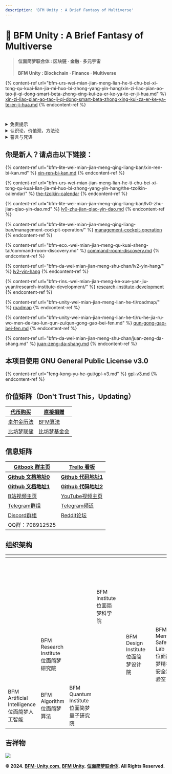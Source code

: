 ```yaml
---
description: 'BF​M Unity : A Brief Fantasy of Multiverse'
---
```


# 🌟 BF​M Unity : A Brief Fantasy of Multiverse

> #### 位面简**梦联合体 : 区块链 · 金融 · 多元宇宙**
>
> **BF​M Unity : Blockchain · Finance · Multiverse**

{% content-ref url="bfm-urs-wei-mian-jian-meng-lian-he-ti-chu-bei-xi-tong-qu-kuai-lian-jia-mi-huo-bi-zhong-yang-yin-hang/xin-zi-liao-pian-ao-tao-ji-qi-dong-smart-beta-zhong-xing-kui-za-er-ke-ya-te-er-ji-hua.md" %}
[xin-zi-liao-pian-ao-tao-ji-qi-dong-smart-beta-zhong-xing-kui-za-er-ke-ya-te-er-ji-hua.md](bfm-urs-wei-mian-jian-meng-lian-he-ti-chu-bei-xi-tong-qu-kuai-lian-jia-mi-huo-bi-zhong-yang-yin-hang/xin-zi-liao-pian-ao-tao-ji-qi-dong-smart-beta-zhong-xing-kui-za-er-ke-ya-te-er-ji-hua.md)
{% endcontent-ref %}

<figure><img src=".gitbook/assets/奥陶纪@1x (1).png" alt=""><figcaption></figcaption></figure>

<figure><img src=".gitbook/assets/image (17).png" alt=""><figcaption></figcaption></figure>

<details>

<summary>免责提示</summary>

NOTE: **💀 This project is in beta. Use at your own risk.**

NOTE: **💀 Please** [Do Your Own Research (DYOR) - Binance Academy](https://academy.binance.com/zh/glossary/do-your-own-research)\\

1，本网站所载的资料并不构成投资的意见或建议。

2，在作出任何投资决策前，您应考虑自己的财务状况、投资目标及经验、风险承受能力，及理解相关区块链金融产品的性质和风险。

3，我们的分析和理论，仅供参考，若你相信并依照实行，所面临的风险，须自行承担。

4，我们的分析和方案，仅供参考，若您因此进行投资行为，所面临的损失，须自行承担。

5，我们不对因分析结果，方案模拟，未来预测的变化和准确性做任何投资担保。

6，不要相信此网站上所描述的任何信息，阅读本网站上的一切内容，都需要保持批判性思维。

7，本网站会定期更新，就像有机体进行新陈代谢那样，请像对待一只有毒的章鱼猫一样对待此网站。

8，本网站唯一的去中心化就是，你可以复制并重新修改本网站，其他暂时都是中心化的。

</details>

<details>

<summary>认识论，价值观，方法论</summary>

#### 《公有区块链核心认识论》

宏观：公理 发展

微观：共识 改革

#### 《公有区块链核心价值观》

系统：自强 自主 文化 平衡

关联：保障 协同 公理 律法

单元：兼爱 底线 信用 超真

#### 《公有区块链核心方法论》

要素：物质 能量 信息 价值 概率 时间

对象：单元 影响 关联 符号 可能 速度

支柱：基础 调控 系统 交换 机会 效率

维度：结构 安全 扩展 收益 风险 阶段

表相：类别 层次 策略 模式 成就 周期

能力：探究 执行 洞察 服务 智慧 超越

</details>

<details>

<summary>誓言与咒语</summary>

#### 《密特拉斯玛誓言——死灵法师誓言》

我们是万古升华亡灵的载体，

我们将衰败腐烂固定入符号，

我们以凋零死亡为享乐对象，

我们依据未竟执念召唤死者，

我们顺从于无形之手的力量，

我们服务于系统生死的平衡，

我们永堕无尽深渊星海之梦，

我们直面历史无尽嵌套螺旋。

#### 《洼阿鲁埃古拉誓言——巫医誓言》

万灵给予我无上力量，

杀不死我会让我更强，

我尊重每个微小生命，

恐龙霸主终将会灭绝，

永生者终会化为灰烬，

永恒长眠的并非亡者。

#### 《真理之门誓言——炼金术师誓言》

我会尽我所能遵守等价交换的原则，

我尽量为真理和人类而献祭非人类，

我尽量去与界外的魔鬼和神灵赌博，

我会尽我所能理解爱恨无知的本质，

我会尽我所能将魔法反演成周期表，

我会尽我所能穿越轮回并保护愚者。

在穿越真理之门后——

我会回归现实世界，

我将带回门之钥匙，

我将留下门后断章，

我将锁住无限星海。

《魁札尔科亚特尔誓言——祭司誓言》

如无必要不要献祭血肉&#x20;

如无必要不要打破结构&#x20;

如无必要不要迁移核心&#x20;

如无必要不要查典改命&#x20;

尽量欺骗神灵不要盲信&#x20;

导混沌欲望入嵌旋结构&#x20;

可以自编信仰不接外教&#x20;

公开非共识必导向死亡&#x20;

基于嵌旋制造更大嵌旋&#x20;

和平渐进有序重构系统

#### 《吟唱》

衔尾蛇，阿难陀舍沙，三环，裂环，幻妖，蛇杖，小丑，彩衣吹笛手，圣树，圣环，鼠王，密特拉斯玛，洼阿鲁埃古拉，真理之门，门之钥，门后断章，炼金术法阵，42=101010，三字真言，梅塔特隆立方体，六芒星，五芒星，十字架，连环和连结，各种结界，各种符文，闪米特文字，希腊字母，罗马数字，十二星座，如尼石文字，麦田怪圈，各种法环，各种法阵，无上意志，外神，地外文明，超越存在，无尽星海，嵌套螺旋。

乌鸦要吃老鼠，焓要吃熵，熵死，湮灭。

</details>

## 你是新人？请点击以下链接：

{% content-ref url="bfm-lite-wei-mian-jian-meng-qing-liang-ban/xin-ren-bi-kan.md" %}
[xin-ren-bi-kan.md](bfm-lite-wei-mian-jian-meng-qing-liang-ban/xin-ren-bi-kan.md)
{% endcontent-ref %}

{% content-ref url="bfm-urs-wei-mian-jian-meng-lian-he-ti-chu-bei-xi-tong-qu-kuai-lian-jia-mi-huo-bi-zhong-yang-yin-hang/the-tzolkin-calendar/" %}
[the-tzolkin-calendar](bfm-urs-wei-mian-jian-meng-lian-he-ti-chu-bei-xi-tong-qu-kuai-lian-jia-mi-huo-bi-zhong-yang-yin-hang/the-tzolkin-calendar/)
{% endcontent-ref %}

{% content-ref url="bfm-lite-wei-mian-jian-meng-qing-liang-ban/lv0-zhu-jian-qiao-yin-dao.md" %}
[lv0-zhu-jian-qiao-yin-dao.md](bfm-lite-wei-mian-jian-meng-qing-liang-ban/lv0-zhu-jian-qiao-yin-dao.md)
{% endcontent-ref %}

{% content-ref url="bfm-lite-wei-mian-jian-meng-qing-liang-ban/management-cockpit-operation/" %}
[management-cockpit-operation](bfm-lite-wei-mian-jian-meng-qing-liang-ban/management-cockpit-operation/)
{% endcontent-ref %}

{% content-ref url="bfm-eco.-wei-mian-jian-meng-qu-kuai-sheng-tai/command-room-discovery.md" %}
[command-room-discovery.md](bfm-eco.-wei-mian-jian-meng-qu-kuai-sheng-tai/command-room-discovery.md)
{% endcontent-ref %}

{% content-ref url="bfm-da-wei-mian-jian-meng-shu-chan/lv2-yin-hang/" %}
[lv2-yin-hang](bfm-da-wei-mian-jian-meng-shu-chan/lv2-yin-hang/)
{% endcontent-ref %}

{% content-ref url="bfm-rins.-wei-mian-jian-meng-ke-xue-yan-jiu-yuan/research-institute-development/" %}
[research-institute-development](bfm-rins.-wei-mian-jian-meng-ke-xue-yan-jiu-yuan/research-institute-development/)
{% endcontent-ref %}

{% content-ref url="bfm-unity-wei-mian-jian-meng-lian-he-ti/roadmap/" %}
[roadmap](bfm-unity-wei-mian-jian-meng-lian-he-ti/roadmap/)
{% endcontent-ref %}

{% content-ref url="bfm-unity-wei-mian-jian-meng-lian-he-ti/ru-he-jia-ru-wo-men-de-tao-lun-qun-zu/qun-gong-gao-bei-fen.md" %}
[qun-gong-gao-bei-fen.md](bfm-unity-wei-mian-jian-meng-lian-he-ti/ru-he-jia-ru-wo-men-de-tao-lun-qun-zu/qun-gong-gao-bei-fen.md)
{% endcontent-ref %}

{% content-ref url="bfm-da-wei-mian-jian-meng-shu-chan/juan-zeng-da-shang.md" %}
[juan-zeng-da-shang.md](bfm-da-wei-mian-jian-meng-shu-chan/juan-zeng-da-shang.md)
{% endcontent-ref %}

## 本项目使用 GNU General Public License v3.0

{% content-ref url="feng-kong-yu-he-gui/gpl-v3.md" %}
[gpl-v3.md](feng-kong-yu-he-gui/gpl-v3.md)
{% endcontent-ref %}

## 价值矩阵（Don't Trust This，Updating）

| [代币购买](https://www.bfm-unity.com/bfm-da-bi-fang-meng-shu-chan/juan-zeng-da-shang)                    | [直接捐赠](https://www.bfm-unity.com/bfm-da-bi-fang-meng-shu-chan/juan-zeng-da-shang)                        |
| ---------------------------------------------------------------------------------------------------- | -------------------------------------------------------------------------------------------------------- |
| [卓尔金历法](https://www.bfm-unity.com/bfm-da-bi-fang-meng-shu-chan/zi-chan-pei-zhi/the-tzolkin-calendar) | [BFM算法](https://www.bfm-unity.com/bfm-dins.-bi-fang-meng-gong-cheng-she-ji-yuan/ruan-jian-bfm-on-python) |
| [比坊梦联储](https://www.bfm-unity.com/bfmurs/bi-fang-meng-lian-he-ti-chu-bei-xi-tong)                    | [比坊梦基金会](https://www.bfm-unity.com/bfmurs/untitled-1)                                                    |

## 信息矩阵

| [Gitbook 群主页](https://www.bfm-unity.com/)                      | [Trello 看板](https://trello.com/b/z4aDgNAL/todolist)                     |
| -------------------------------------------------------------- | ----------------------------------------------------------------------- |
| [**Github 文档地址0**](https://github.com/guhhhhaa/bfm-gitbook-v1) | [**Github 代码地址1**](https://github.com/guhhhhaa/bfm-group-file)          |
| [**Github 文档地址1**](https://github.com/guhhhhaa/bfm-gitbook)    | [**Github 代码地址2**](https://github.com/BFM-Unity/BFM-Unity-2)            |
| [B站视频主页](https://space.bilibili.com/11708778)                  | [YouTube视频主页](https://www.youtube.com/channel/UCfiSjf-6Sxnf0t9J2xGVzuA) |
| [Telegram群组](https://t.me/BFMUnity)                            | [Telegram频道](https://t.me/BFM\_Unity)                                   |
| [Discord群组](https://discord.gg/CyEcS2wmzk)                     | [Reddit论坛](https://www.reddit.com/r/BFM\_Unity/)                        |
| QQ群：708912525                                                  |                                                                         |

## 组织架构

<table><thead><tr><th width="295"></th><th width="267"></th><th width="258"></th><th width="257"></th><th></th><th width="235"></th><th width="117"></th><th width="252"></th><th width="220"></th><th width="279"></th><th></th><th width="251"></th><th width="248"></th><th width="257"></th><th></th><th width="268"></th><th width="264"></th><th width="259"></th><th></th></tr></thead><tbody><tr><td></td><td></td><td></td><td></td><td></td><td></td><td></td><td></td><td><img src=".gitbook/assets/BFM Unity logo 4.0@2x.png" alt="" data-size="original"><br>BFM Unity<br>位面简梦联合体</td><td></td><td></td><td></td><td></td><td></td><td></td><td></td><td><img src=".gitbook/assets/6.0.0logo@1x (1).png" alt="" data-size="original"><br>BFM New Era<br>位面简梦新纪元</td><td></td><td></td></tr><tr><td></td><td></td><td></td><td><img src=".gitbook/assets/BFM Institute.png" alt="" data-size="original"><br>BFM Institute<br>位面简梦科学院<br></td><td></td><td></td><td></td><td></td><td><img src=".gitbook/assets/BFM  Units.png" alt="">BFM Units<br>位面简梦单元</td><td></td><td></td><td></td><td><img src=".gitbook/assets/BFM URS.png" alt="" data-size="original"><br>BFM URS<br>位面简梦联合体储备系统</td><td></td><td></td><td></td><td></td><td></td><td></td></tr><tr><td></td><td><img src=".gitbook/assets/BFM Research Institute.png" alt="">BFM Research Institute<br>位面简梦研究院</td><td></td><td></td><td></td><td><img src=".gitbook/assets/BFM Design Institute.png" alt="" data-size="original"><br>BFM Design Institute<br>位面简梦设计院</td><td></td><td><img src=".gitbook/assets/BFM Mental  Safety Lab@1x.png" alt="" data-size="original"><br>BFM Mental Safety Lab<br>位面简梦精神安全实验室</td><td><img src=".gitbook/assets/BFM Eco.System.png" alt="">BFM Eco.System<br>位面简梦生态</td><td><img src=".gitbook/assets/BFM Psychoanalytic Department@1x.png" alt="" data-size="original"><br>BFM Psychoanalytic Department<br>位面简梦精神分析部</td><td></td><td><img src=".gitbook/assets/BFM Digital Assets.png" alt="" data-size="original"><br>BFM Digital Assets<br>位面简梦数字资产</td><td><img src=".gitbook/assets/BFM Trading Strategy.png" alt="" data-size="original"><br>BFM Trading Strategy<br>位面简梦交易策略</td><td><img src=".gitbook/assets/BFM Macro-Economics.png" alt="" data-size="original"><br>BFM Macro-Economics<br>位面简梦宏观金融</td><td></td><td></td><td><img src=".gitbook/assets/奎扎尔计划@1x.png" alt="" data-size="original"><br>BFM Quantitative Hedge Fund<br>位面简梦量化对冲基金</td><td></td><td></td></tr><tr><td><img src=".gitbook/assets/BFM Artificial Intelligence.png" alt="" data-size="original"><br>BFM Artificial Intelligence<br>位面简梦人工智能</td><td><img src=".gitbook/assets/BFM Algorithm.png" alt="" data-size="original"><br>BFM Algorithm<br>位面简梦算法</td><td><img src=".gitbook/assets/BFM Quantum Institute.png" alt="" data-size="original"><br>BFM Quantum Institute<br>位面简梦量子研究院</td><td></td><td></td><td></td><td></td><td></td><td></td><td></td><td></td><td><img src=".gitbook/assets/BFM Asset Management.png" alt="" data-size="original"><br>BFM Asset Management<br>位面简梦资产管理</td><td><img src=".gitbook/assets/BFM Risk Management.png" alt="" data-size="original"><br>BFM Risk Management<br>位面简梦风险管理</td><td><img src=".gitbook/assets/BFM Trading Department.png" alt="" data-size="original"><br>BFM Trading Department<br>位面简梦交易部</td><td></td><td></td><td></td><td></td><td></td></tr></tbody></table>

## 吉祥物

![](<.gitbook/assets/BFM Unity 吉祥物.png>)

**© 2024.** [**BFM-Unity.com.**](https://www.bfm-unity.com/) [**BFM Unity**](https://www.bfm-unity.com/)**.** [**位面简梦联合体**](https://www.bfm-unity.com/)**. All Rights Reserved.**
